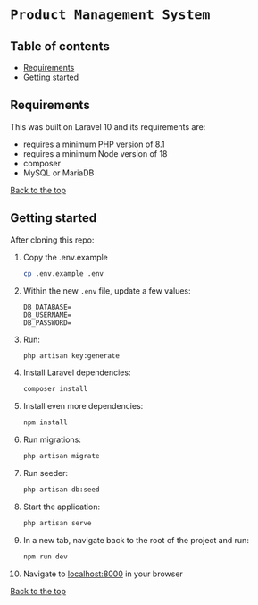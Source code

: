 # `Product Management System`

## Table of contents
- [Requirements](#requirements)
- [Getting started](#getting-started)

## Requirements

This was built on Laravel 10 and its requirements are:
- requires a minimum PHP version of 8.1
- requires a minimum Node version of 18
- composer
- MySQL or MariaDB

[Back to the top](#product-management-system)

## Getting started

After cloning this repo:

1. Copy the .env.example

    ```bash
    cp .env.example .env
    ```

2. Within the new `.env` file, update a few values:

    ```
    DB_DATABASE=
    DB_USERNAME=
    DB_PASSWORD=
    ```

3. Run:

    ```bash
    php artisan key:generate
    ```

4. Install Laravel dependencies:

    ```bash
    composer install
    ```

5. Install even more dependencies:

    ```bash
    npm install
    ```

6. Run migrations:

    ```bash
    php artisan migrate
    ```

7. Run seeder:

    ```bash
    php artisan db:seed
    ```

8. Start the application:

    ```bash
    php artisan serve
    ```

9. In a new tab, navigate back to the root of the project and run:

    ```bash
    npm run dev
    ```

10. Navigate to [localhost:8000](http://localhost:8000) in your browser

[Back to the top](#product-management-system)